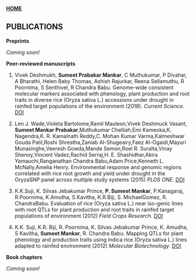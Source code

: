 **<span style="color: grey;"> [HOME](./index.md) </span>**

## PUBLICATIONS  

**Preprints**  

*Coming soon!* 

**Peer-reviewed manuscripts**  

1. Vivek Deshmukh, **Sumeet Prabakar Mankar**, C Muthukumar, P Divahar, A Bharathi, Helen Baby Thomas, Ashish Rajurkar, Reena Sellamuthu, R Poornima, S Senthivel, R Chandra Babu. Genome-wide consistent molecular markers associated with phenology, plant production and root traits in diverse rice (Oryza sativa L.) accessions under drought in rainfed target populations of the environment (2018). *Current Science*. [DOI](https://www.currentscience.ac.in/Volumes/114/02/0329.pdf)   

2. Len J. Wade,Violeta Bartolome,Ramil Mauleon,Vivek Deshmuck Vasant, **Sumeet Mankar Prabakar**,Muthukumar Chelliah,Emi Kameoka,K. Nagendra,K. R. Kamalnath Reddy,C. Mohan Kumar Varma,Kalmeshwar Gouda Patil,Roshi Shrestha,Zaniab Al-Shugeairy,Faez Al-Ogaidi,Mayuri Munasinghe,Veeresh Gowda,Mande Semon,Roel R. Suralta,Vinay Shenoy,Vincent Vadez,Rachid Serraj,H. E. Shashidhar,Akira Yamauchi,Ranganathan Chandra Babu,Adam Price,Kenneth L. McNally,Amelia Henry. Environmental response and genomic regions correlated with rice root growth and yield under drought in the OryzaSNP panel across multiple study systems (2015) *PLOS ONE*. [DOI](https://doi.org/10.1371/journal.pone.0124127)    

3. K.K.Suji, K. Silvas Jebakumar Prince, **P. Sumeet Mankar**, P.Kanagaraj, R.Poornima, K.Amutha, S.Kavitha, K.R.Biji, S. MichaelGomez, R. ChandraBabu. Evaluation of rice (Oryza sativa L.) near iso-genic lines with root QTLs for plant production and root traits in rainfed target populations of environment (2012) *Field Crops Research*. [DOI](https://doi.org/10.1016/j.fcr.2012.08.006)    

4. K.K. Suji, K.R. Biji, R. Poornima, K. Silvas Jebakumar Prince, K. Amudha, S Kavitha, **Sumeet Mankar**, R. Chandra Babu. Mapping QTLs for plant phenology and production traits using indica rice (Oryza sativa L.) lines adapted to rainfed environment (2012) *Molecular Biotechnology*. [DOI](https://doi.org/10.1007/s12033-011-9482-7)

**Book chapters**  

*Coming soon!* 

